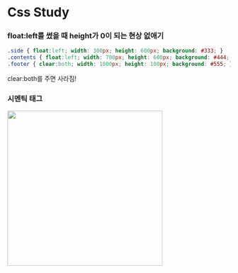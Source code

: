 # Css Study

### float:left를 썼을 때 height가 0이 되는 현상 없애기
```css
.side { float:left; width: 300px; height: 600px; background: #333; }
.contents { float:left; width: 700px; height: 600px; background: #444; }
.footer { clear:both; width: 1000px; height: 100px; background: #555; }
```
clear:both를 주면 사라짐!   

### 시멘틱 태그
<img src ="https://user-images.githubusercontent.com/48716298/78457151-1d553a80-76e3-11ea-8d5a-5701399d577d.png" width="350"></img>  
